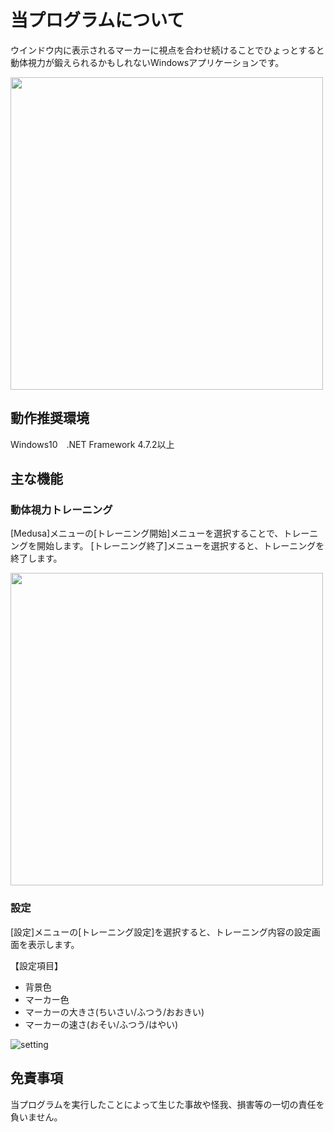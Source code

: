 # 当プログラムについて
ウインドウ内に表示されるマーカーに視点を合わせ続けることでひょっとすると動体視力が鍛えられるかもしれないWindowsアプリケーションです。

<img src="https://user-images.githubusercontent.com/31037145/93343733-ce9ff500-f86b-11ea-901f-c943054731fd.png" width="500">

## 動作推奨環境
Windows10　.NET Framework 4.7.2以上

## 主な機能
### 動体視力トレーニング
[Medusa]メニューの[トレーニング開始]メニューを選択することで、トレーニングを開始します。
[トレーニング終了]メニューを選択すると、トレーニングを終了します。

<img src="https://user-images.githubusercontent.com/31037145/93350612-cc419900-f873-11ea-8e5e-9d8715372f4d.png" width="500">

### 設定
[設定]メニューの[トレーニング設定]を選択すると、トレーニング内容の設定画面を表示します。

【設定項目】
* 背景色
* マーカー色
* マーカーの大きさ(ちいさい/ふつう/おおきい)
* マーカーの速さ(おそい/ふつう/はやい)

![setting](https://user-images.githubusercontent.com/31037145/93350780-f72bed00-f873-11ea-905e-0f5c93ffc4f6.png)

## 免責事項
当プログラムを実行したことによって生じた事故や怪我、損害等の一切の責任を負いません。
